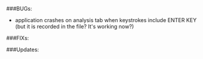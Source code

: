 ###BUGs:
  - application crashes on analysis tab when keystrokes include ENTER KEY (but it is recorded in the file? It's working now?)
  
###FIXs:


###Updates: 


  
